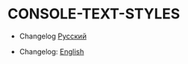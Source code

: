 # CONSOLE-TEXT-STYLES

- Changelog [Русский](./docs/README-RU.md)

- Changelog: [English](./docs/README-EN.md)
